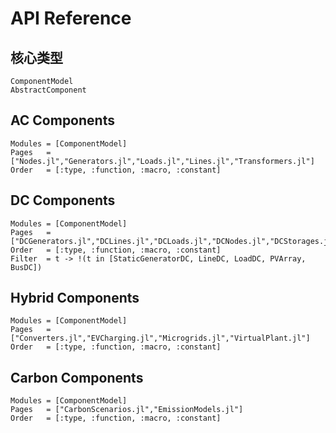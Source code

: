 # API Reference

## 核心类型
```@docs
ComponentModel
AbstractComponent
```

## AC Components
```@autodocs
Modules = [ComponentModel]
Pages   = ["Nodes.jl","Generators.jl","Loads.jl","Lines.jl","Transformers.jl"]
Order   = [:type, :function, :macro, :constant]
```

## DC Components
```@autodocs
Modules = [ComponentModel]
Pages   = ["DCGenerators.jl","DCLines.jl","DCLoads.jl","DCNodes.jl","DCStorages.jl"]
Order   = [:type, :function, :macro, :constant]
Filter  = t -> !(t in [StaticGeneratorDC, LineDC, LoadDC, PVArray, BusDC])
```

## Hybrid Components
```@autodocs
Modules = [ComponentModel]
Pages   = ["Converters.jl","EVCharging.jl","Microgrids.jl","VirtualPlant.jl"]
Order   = [:type, :function, :macro, :constant]
```

## Carbon Components
```@autodocs
Modules = [ComponentModel]
Pages   = ["CarbonScenarios.jl","EmissionModels.jl"]
Order   = [:type, :function, :macro, :constant]
```